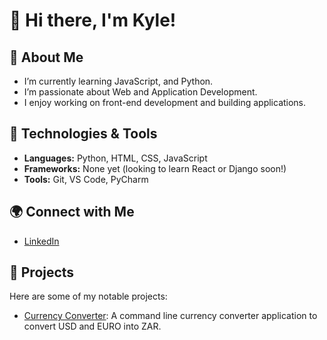 # 👋 Hi there, I'm Kyle!

## 🌱 About Me
- I’m currently learning JavaScript, and Python.
- I’m passionate about Web and Application Development.
- I enjoy working on front-end development and building applications.

## 🔧 Technologies & Tools
- **Languages:** Python, HTML, CSS, JavaScript
- **Frameworks:** None yet (looking to learn React or Django soon!)
- **Tools:** Git, VS Code, PyCharm

## 🌍 Connect with Me
- [LinkedIn](https://www.linkedin.com/in/kyle-dirks-b4584922b)

## 📂 Projects
Here are some of my notable projects:
- [Currency Converter](https://github.com/wolfSkullCave/currency-converter-wolf-skullcave): A command line currency converter application to convert USD and EURO into ZAR.

